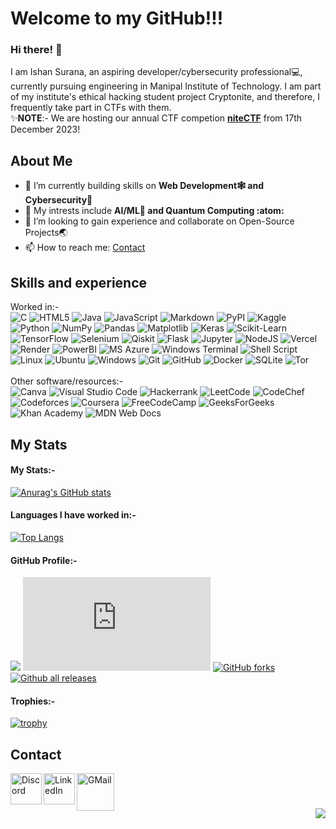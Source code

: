 # Welcome to my GitHub!!!
### Hi there! 👋 
I am Ishan Surana, an aspiring developer/cybersecurity professional💻, currently pursuing engineering in Manipal Institute of Technology. I am part of my institute's ethical hacking student project Cryptonite, and therefore, I frequently take part in CTFs with them.<br>
✨<b>NOTE</b>:- We are hosting our annual CTF competion [<b>niteCTF</b>](https://play.nitectf.live) from 17th December 2023!
## About Me
- 🔧 I’m currently building skills on <b>Web Development🕸️ and Cybersecurity🔐</b>
- 🌱 My intrests include <b>AI/ML🤖 and Quantum Computing :atom:</b>
- 👯 I’m looking to gain experience and collaborate on Open-Source Projects🌏
- 📫 How to reach me: [Contact](#contact)

## Skills and experience
Worked in:-<br>
![C](https://img.shields.io/badge/c-%2300599C.svg?style=plastic&logo=c&logoColor=white)
![HTML5](https://img.shields.io/badge/html5-%23E34F26.svg?style=plastic&logo=html5&logoColor=white)
![Java](https://img.shields.io/badge/java-%23ED8B00.svg?style=plastic&logo=openjdk&logoColor=white)
![JavaScript](https://img.shields.io/badge/javascript-%23323330.svg?style=plastic&logo=javascript&logoColor=%23F7DF1E)
![Markdown](https://img.shields.io/badge/markdown-%23000000.svg?style=plastic&logo=markdown&logoColor=white)
![PyPI](https://img.shields.io/badge/pypi-3775A9?style=plastic&logo=pypi&logoColor=white)
![Kaggle](https://img.shields.io/badge/Kaggle-20BEFF?style=plastic&logo=Kaggle&logoColor=white)
![Python](https://img.shields.io/badge/python-3670A0?style=plastic&logo=python&logoColor=ffdd54)
![NumPy](https://img.shields.io/badge/numpy-%23013243.svg?style=plastic&logo=numpy&logoColor=white)
![Pandas](https://img.shields.io/badge/pandas-%23150458.svg?style=plastic&logo=pandas&logoColor=white)
![Matplotlib](https://img.shields.io/badge/Matplotlib-%23000000.svg?style=plastic&logo=Matplotlib&logoColor=black)
![Keras](https://img.shields.io/badge/Keras-%23D00000.svg?style=plastic&logo=Keras&logoColor=white)
![Scikit-Learn](https://img.shields.io/badge/scikit--learn-%23F7931E.svg?style=plastic&logo=scikit-learn&logoColor=white)
![TensorFlow](https://img.shields.io/badge/TensorFlow-%23FF6F00.svg?style=plastic&logo=TensorFlow&logoColor=white)
![Selenium](https://img.shields.io/badge/-selenium-CB02A?style=plastic&logo=selenium&logoColor=white)
![Qiskit](https://img.shields.io/badge/Qiskit-%236929C4.svg?style=plastic&logo=Qiskit&logoColor=white)
![Flask](https://img.shields.io/badge/flask-%23000.svg?style=plastic&logo=flask&logoColor=white)
![Jupyter](https://img.shields.io/badge/jupyter-%23FA0F00.svg?style=plastic&logo=jupyter&logoColor=white)
![NodeJS](https://img.shields.io/badge/node.js-6DA55F?style=plastic&logo=node.js&logoColor=white)
![Vercel](https://img.shields.io/badge/vercel-%23000000.svg?style=plastic&logo=vercel&logoColor=white)
![Render](https://img.shields.io/badge/Render-%46E3B7.svg?style=plastic&logo=render&logoColor=white)
![PowerBI](https://img.shields.io/badge/power_bi-F2C811?style=plastic&logo=powerbi&logoColor=black)
![MS Azure](https://img.shields.io/badge/azure-%230072C6.svg?style=plastic&logo=microsoftazure&logoColor=white)
![Windows Terminal](https://img.shields.io/badge/Windows%20Terminal-%234D4D4D.svg?style=plastic&logo=windows-terminal&logoColor=white)
![Shell Script](https://img.shields.io/badge/shell_script-%23121011.svg?style=plastic&logo=gnu-bash&logoColor=white)
![Linux](https://img.shields.io/badge/Linux-FCC624?style=plastic&logo=linux&logoColor=black)
![Ubuntu](https://img.shields.io/badge/Ubuntu-E95420?style=plastic&logo=ubuntu&logoColor=white)
![Windows](https://img.shields.io/badge/Windows-0078D6?style=plastic&logo=windows&logoColor=white)
![Git](https://img.shields.io/badge/git-%23F05033.svg?style=plastic&logo=git&logoColor=white)
![GitHub](https://img.shields.io/badge/github-%23121011.svg?style=plastic&logo=github&logoColor=white)
![Docker](https://img.shields.io/badge/docker-%230db7ed.svg?style=plastic&logo=docker&logoColor=white)
![SQLite](https://img.shields.io/badge/sqlite-%2307405e.svg?style=plastic&logo=sqlite&logoColor=white)
![Tor](https://img.shields.io/badge/tor-%237E4798.svg?style=plastic&logo=tor-project&logoColor=white)
<br><br>Other software/resources:-<br>
![Canva](https://img.shields.io/badge/Canva-%2300C4CC.svg?style=plastic&logo=Canva&logoColor=white)
![Visual Studio Code](https://img.shields.io/badge/Visual%20Studio%20Code-0078d7.svg?style=plastic&logo=visual-studio-code&logoColor=white)
![Hackerrank](https://img.shields.io/badge/-Hackerrank-2EC866?style=plastic&logo=HackerRank&logoColor=white)
![LeetCode](https://img.shields.io/badge/LeetCode-000000?style=plastic&logo=LeetCode&logoColor=#d16c06)
![CodeChef](https://img.shields.io/badge/CodeChef-%23964B00.svg?style=plastic&logo=CodeChef&logoColor=white)
![Codeforces](https://img.shields.io/badge/Codeforces-445f9d?style=plastic&logo=Codeforces&logoColor=white)
![Coursera](https://img.shields.io/badge/Coursera-%230056D2.svg?style=plastic&logo=Coursera&logoColor=white)
![FreeCodeCamp](https://img.shields.io/badge/Freecodecamp-%23123.svg?&style=plastic&logo=freecodecamp&logoColor=green)
![GeeksForGeeks](https://img.shields.io/badge/GeeksforGeeks-gray?style=plastic&logo=geeksforgeeks&logoColor=35914c)
![Khan Academy](https://img.shields.io/badge/KhanAcademy-%2314BF96.svg?style=plastic&logo=KhanAcademy&logoColor=white)
![MDN Web Docs](https://img.shields.io/badge/MDN_Web_Docs-black?style=plastic&logo=mdnwebdocs&logoColor=white)

## My Stats
#### My Stats:-
[![Anurag's GitHub stats](https://github-readme-stats.vercel.app/api?username=ishan-surana&show_icons=true&theme=radical)](https://github.com/anuraghazra/github-readme-stats)
<br>
#### Languages I have worked in:-
[![Top Langs](https://github-readme-stats.vercel.app/api/top-langs/?username=anuraghazra&theme=aura&layout=compact)](https://github.com/anuraghazra/github-readme-stats)<br>
#### GitHub Profile:-
![](https://komarev.com/ghpvc/?username=ishan-surana&style=plastic)
[![GitHub commits](https://badgen.net/github/commits/Naereen/Strapdown.js)](https://GitHub.com/Naereen/StrapDown.js/commit/)
[![GitHub forks](https://badgen.net/github/forks/Naereen/Strapdown.js/)](https://GitHub.com/Naereen/StrapDown.js/network/)
[![Github all releases](https://img.shields.io/github/downloads/Naereen/StrapDown.js/total.svg)](https://GitHub.com/Naereen/StrapDown.js/releases/)
<br>
#### Trophies:-
[![trophy](https://github-profile-trophy.vercel.app/?username=ishan-surana&theme=radical&margin-w=10)](https://github.com/ryo-ma/github-profile-trophy)

## Contact
<a href="https://discordapp.com/users/926480112306761769">
  <img align="left" alt="Discord" width="50-px" src="https://discord.com/assets/images/favicon.ico" />
</a>
<a href="https://www.linkedin.com/in/ishansurana">
  <img align="left" alt="LinkedIn" width="50-px" src="https://upload.wikimedia.org/wikipedia/commons/8/81/LinkedIn_icon.svg" />
</a>
<a href="mailto:ishansurana1234@gmail.com">
  <img align="left" alt="GMail" width="60-px" src="https://upload.wikimedia.org/wikipedia/commons/7/7e/Gmail_icon_%282020%29.svg" />
</a><br>

# 
<a href="http://commonmark.org">
  <img align="right" src="https://img.shields.io/badge/Made%20with-Markdown-1f425f.svg" />
</a>
<!--
**ishan-surana/ishan-surana** is a ✨ _special_ ✨ repository because its `README.md` (this file) appears on your GitHub profile.
Here are some ideas to get you started:
- 🔭 I’m currently working on ...
- 🌱 I’m currently learning ...
- 👯 I’m looking to collaborate on ...
- 🤔 I’m looking for help with ...
- 💬 Ask me about ...
- 📫 How to reach me: ...
- 😄 Pronouns: ...
- ⚡ Fun fact: ...
https://github.com/Ileriayo/markdown-badges
-->
